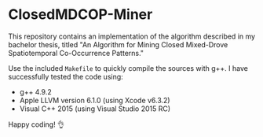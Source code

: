 # ClosedMDCOP-Miner
This repository contains an implementation of the algorithm described in my bachelor thesis, titled "An Algorithm for Mining Closed Mixed-Drove Spatiotemporal
Co-Occurrence Patterns."

Use the included `Makefile` to quickly compile the sources with g++. I have successfully tested the code using:

 - g++ 4.9.2
 - Apple LLVM version 6.1.0 (using Xcode v6.3.2)
 - Visual C++ 2015 (using Visual Studio 2015 RC)

Happy coding! :ok_hand:
